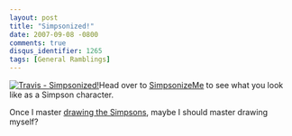```yaml
---
layout: post
title: "Simpsonized!"
date: 2007-09-08 -0800
comments: true
disqus_identifier: 1265
tags: [General Ramblings]
---
```

[![Travis -
Simpsonized!](https://hyqi8g.dm2301.livefilestore.com/y2pNhBI5whmYYdDR1uQMVYdpvVkUbgt_JKQrtMWd7lFF9aM-UfqVtTntXL17doldt7mUPBhvX_UmtOPv9BOawn-x6TWERgIlEePVDdXHtDA2m0/20070908simpsonized.gif?psid=1)](http://www.simpsonizeme.com)Head
over to [SimpsonizeMe](http://www.simpsonizeme.com) to see what you look
like as a Simpson character.

Once I master [drawing the
Simpsons](http://paraesthesia.com/archive/2007/08/20/bart-and-bicycles.aspx),
maybe I should master drawing myself?

